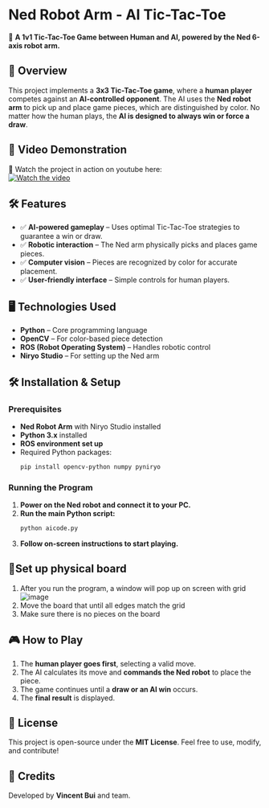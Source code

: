 # Ned Robot Arm - AI Tic-Tac-Toe

🔹 **A 1v1 Tic-Tac-Toe Game between Human and AI, powered by the Ned 6-axis robot arm.**

## 📌 Overview
This project implements a **3x3 Tic-Tac-Toe game**, where a **human player** competes against an **AI-controlled opponent**. The AI uses the **Ned robot arm** to pick up and place game pieces, which are distinguished by color. No matter how the human plays, the **AI is designed to always win or force a draw**.

## 🎥 Video Demonstration
📌 Watch the project in action on youtube here: <br>
[![Watch the video](https://img.youtube.com/vi/MdAdJVFdFAE/0.jpg)](https://www.youtube.com/watch?v=MdAdJVFdFAE)



## 🛠️ Features
- ✅ **AI-powered gameplay** – Uses optimal Tic-Tac-Toe strategies to guarantee a win or draw.
- ✅ **Robotic interaction** – The Ned arm physically picks and places game pieces.
- ✅ **Computer vision** – Pieces are recognized by color for accurate placement.
- ✅ **User-friendly interface** – Simple controls for human players.

## 🖥️ Technologies Used
- **Python** – Core programming language
- **OpenCV** – For color-based piece detection
- **ROS (Robot Operating System)** – Handles robotic control
- **Niryo Studio** – For setting up the Ned arm

## 🛠️ Installation & Setup
### Prerequisites
- **Ned Robot Arm** with Niryo Studio installed
- **Python 3.x** installed
- **ROS environment set up**
- Required Python packages:
  ```bash
  pip install opencv-python numpy pyniryo
  ```

### Running the Program
1. **Power on the Ned robot and connect it to your PC.**
2. **Run the main Python script:**
   ```bash
   python aicode.py
   ```
3. **Follow on-screen instructions to start playing.**

## 🔗Set up physical board
1. After you run the program, a window will pop up on screen with grid <br>
![image](https://github.com/user-attachments/assets/215d6e24-a76c-4474-a02c-1b4cc124b376)
2. Move the board that until all edges match the grid
3. Make sure there is no pieces on the board

## 🎮 How to Play
1. The **human player goes first**, selecting a valid move.
2. The AI calculates its move and **commands the Ned robot** to place the piece.
3. The game continues until a **draw or an AI win** occurs.
4. The **final result** is displayed.

## 📜 License
This project is open-source under the **MIT License**. Feel free to use, modify, and contribute!

## 🙌 Credits
Developed by **Vincent Bui** and team.
